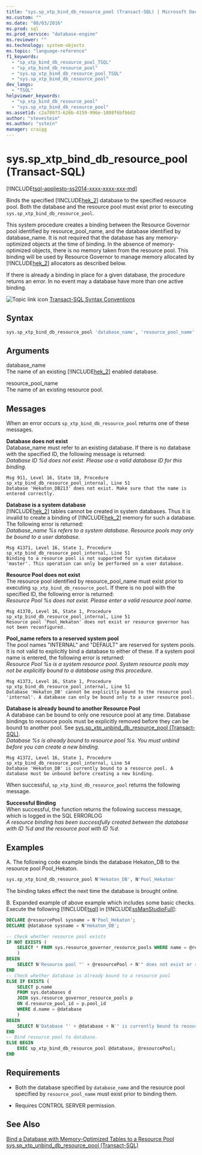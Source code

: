 ```yaml
---
title: "sys.sp_xtp_bind_db_resource_pool (Transact-SQL) | Microsoft Docs"
ms.custom: ""
ms.date: "08/03/2016"
ms.prod: sql
ms.prod_service: "database-engine"
ms.reviewer: ""
ms.technology: system-objects
ms.topic: "language-reference"
f1_keywords: 
  - "sp_xtp_bind_db_resource_pool_TSQL"
  - "sp_xtp_bind_db_resource_pool"
  - "sys.sp_xtp_bind_db_resource_pool_TSQL"
  - "sys.sp_xtp_bind_db_resource_pool"
dev_langs: 
  - "TSQL"
helpviewer_keywords: 
  - "sp_xtp_bind_db_resource_pool"
  - "sys.sp_xtp_bind_db_resource_pool"
ms.assetid: c2a78073-626b-4159-996e-1808f6bfb6d2
author: "stevestein"
ms.author: "sstein"
manager: craigg
---
```

# sys.sp_xtp_bind_db_resource_pool (Transact-SQL)
[!INCLUDE[tsql-appliesto-ss2014-xxxx-xxxx-xxx-md](../../includes/tsql-appliesto-ss2014-xxxx-xxxx-xxx-md.md)]

  Binds the specified [!INCLUDE[hek_2](../../includes/hek-2-md.md)] database to the specified resource pool. Both the database and the resource pool must exist prior to executing `sys.sp_xtp_bind_db_resource_pool`.  
  
 This system procedure creates a binding between the Resource Governor pool identified by resource_pool_name, and the database identified by database_name. It is not required that the database has any memory-optimized objects at the time of binding. In the absence of memory-optimized objects, there is no memory taken from the resource pool. This binding will be used by Resource Governor to manage memory allocated by [!INCLUDE[hek_2](../../includes/hek-2-md.md)] allocators as described below.  
  
 If there is already a binding in place for a given database, the procedure returns an error.  In no event may a database have more than one active binding.  
  
 ![Topic link icon](../../database-engine/configure-windows/media/topic-link.gif "Topic link icon") [Transact-SQL Syntax Conventions](../../t-sql/language-elements/transact-sql-syntax-conventions-transact-sql.md)  
  
  
## Syntax  
  
```sql  
sys.sp_xtp_bind_db_resource_pool 'database_name', 'resource_pool_name'  
```  
  
## Arguments  
 database_name  
 The name of an existing [!INCLUDE[hek_2](../../includes/hek-2-md.md)] enabled database.  
  
 resource_pool_name  
 The name of an existing resource pool.  
  
## Messages  
 When an error occurs `sp_xtp_bind_db_resource_pool` returns one of these messages.  
  
 **Database does not exist**  
 Database_name must refer to an existing database. If there is no database with the specified ID, the following message is returned:   
*Database ID %d does not exist.  Please use a valid database ID for this binding.*  
  
```  
Msg 911, Level 16, State 18, Procedure sp_xtp_bind_db_resource_pool_internal, Line 51  
Database 'Hekaton_DB213' does not exist. Make sure that the name is entered correctly.  
```  
  
**Database is a system database**  
 [!INCLUDE[hek_2](../../includes/hek-2-md.md)] tables cannot be created in system databases.  Thus it is invalid to create a binding of [!INCLUDE[hek_2](../../includes/hek-2-md.md)] memory for such a database.  The following error is returned:  
*Database_name %s refers to a system database.  Resource pools may only be bound to a user database.*  
  
```  
Msg 41371, Level 16, State 1, Procedure sp_xtp_bind_db_resource_pool_internal, Line 51  
Binding to a resource pool is not supported for system database 'master'. This operation can only be performed on a user database.  
```  
  
**Resource Pool does not exist**  
 The resource pool identified by resource_pool_name must exist prior to executing `sp_xtp_bind_db_resource_pool`.  If there is no pool with the specified ID, the following error is returned:  
*Resource Pool %s does not exist.  Please enter a valid resource pool name.*  
  
```  
Msg 41370, Level 16, State 1, Procedure sp_xtp_bind_db_resource_pool_internal, Line 51  
Resource pool 'Pool_Hekaton' does not exist or resource governor has not been reconfigured.  
```  
  
**Pool_name refers to a reserved system pool**  
 The pool names "INTERNAL" and "DEFAULT" are reserved for system pools.  It is not valid to explicitly bind a database to either of these.  If a system pool name is entered, the following error is returned:  
*Resource Pool %s is a system resource pool.  System resource pools may not be explicitly bound to a database using this procedure.*  
  
```  
Msg 41373, Level 16, State 1, Procedure sp_xtp_bind_db_resource_pool_internal, Line 51  
Database 'Hekaton_DB' cannot be explicitly bound to the resource pool 'internal'. A database can only be bound only to a user resource pool.  
```  
  
**Database is already bound to another Resource Pool**  
 A database can be bound to only one resource pool at any time. Database bindings to resource pools must be explicitly removed before they can be bound to another pool. See [sys.sp_xtp_unbind_db_resource_pool &#40;Transact-SQL&#41;](../../relational-databases/system-stored-procedures/sys-sp-xtp-unbind-db-resource-pool-transact-sql.md).  
*Database %s is already bound to resource pool %s.  You must unbind before you can create a new binding.*  
  
```  
Msg 41372, Level 16, State 1, Procedure sp_xtp_bind_db_resource_pool_internal, Line 54  
Database 'Hekaton_DB' is currently bound to a resource pool. A database must be unbound before creating a new binding.  
```  
  
 When successful, `sp_xtp_bind_db_resource_pool` returns the following message.  
  
**Successful Binding**  
 When successful, the function returns the following success message, which is logged in the SQL ERRORLOG  
*A resource binding has been successfully created between the database with ID %d and the resource pool with ID %d.*  
  
## Examples  
A.  The following code example binds the database Hekaton_DB to the resource pool Pool_Hekaton.  
  
```sql  
sys.sp_xtp_bind_db_resource_pool N'Hekaton_DB', N'Pool_Hekaton'  
```  
 
 The binding takes effect the next time the database is brought online.  
 
 B. Expanded example of above example which includes some basic checks.  Execute the following [!INCLUDE[tsql](../../includes/tsql-md.md)] in [!INCLUDE[ssManStudioFull](../../includes/ssmanstudiofull-md.md)]\:
 
```sql
DECLARE @resourcePool sysname = N'Pool_Hekaton';
DECLARE @database sysname = N'Hekaton_DB';

-- Check whether resource pool exists
IF NOT EXISTS (
	SELECT * FROM sys.resource_governor_resource_pools WHERE name = @resourcePool
	)
BEGIN
	SELECT N'Resource pool "' + @resourcePool + N'" does not exist or resource governor has not been reconfigured.';
END
-- Check whether database is already bound to a resource pool
ELSE IF EXISTS (
	SELECT p.name
	FROM sys.databases d
	JOIN sys.resource_governor_resource_pools p
	ON d.resource_pool_id = p.pool_id
	WHERE d.name = @database
	)
BEGIN
	SELECT N'Database "' + @database + N'" is currently bound to resource pool "' + @resourcePool  + N'". A database must be unbound before creating a new binding.';
END
-- Bind resource pool to database.
ELSE BEGIN
	EXEC sp_xtp_bind_db_resource_pool @database, @resourcePool; 
END 
``` 
  
## Requirements  
  
-   Both the database specified by `database_name` and the resource pool specified by `resource_pool_name` must exist prior to binding them.  
  
-   Requires CONTROL SERVER permission.  
  
## See Also  
 [Bind a Database with Memory-Optimized Tables to a Resource Pool](../../relational-databases/in-memory-oltp/bind-a-database-with-memory-optimized-tables-to-a-resource-pool.md)   
 [sys.sp_xtp_unbind_db_resource_pool &#40;Transact-SQL&#41;](../../relational-databases/system-stored-procedures/sys-sp-xtp-unbind-db-resource-pool-transact-sql.md)  
  
  
